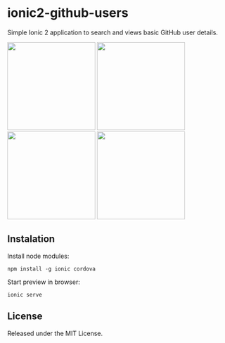 # ionic2-github-users

Simple Ionic 2 application to search and views basic GitHub user details.

<img src="http://i.imgur.com/6sNHiRt.png" width="200">
<img src="http://i.imgur.com/ecmQh68.png" width="200">
<img src="http://i.imgur.com/1BK6AKI.png" width="200">
<img src="http://i.imgur.com/AhcrtQO.png" width="200">

## Instalation

Install node modules:

```
npm install -g ionic cordova
```

Start preview in browser:

```
ionic serve
```

## License

Released under the MIT License.